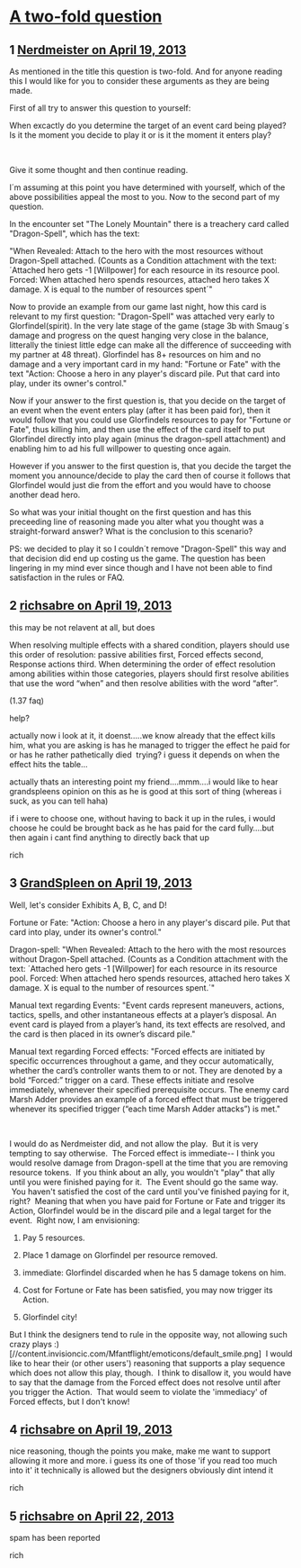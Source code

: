# [A two-fold question](https://community.fantasyflightgames.com/topic/82591-a-two-fold-question/)

## 1 [Nerdmeister on April 19, 2013](https://community.fantasyflightgames.com/topic/82591-a-two-fold-question/?do=findComment&comment=786529)

As mentioned in the title this question is two-fold. And for anyone reading this I would like for you to consider these arguments as they are being made.

First of all try to answer this question to yourself:

When excactly do you determine the target of an event card being played? Is it the moment you decide to play it or is it the moment it enters play?

 

Give it some thought and then continue reading.

I´m assuming at this point you have determined with yourself, which of the above possibilities appeal the most to you. Now to the second part of my question.

In the encounter set "The Lonely Mountain" there is a treachery card called "Dragon-Spell", which has the text:

"When Revealed: Attach to the hero with the most resources without Dragon-Spell attached. (Counts as a Condition attachment with the text:
´Attached hero gets -1 [Willpower] for each resource in its resource pool. Forced: When attached hero spends resources, attached hero takes X damage. X is equal to the number of resources spent´"

Now to provide an example from our game last night, how this card is relevant to my first question: "Dragon-Spell" was attached very early to Glorfindel(spirit). In the very late stage of the game (stage 3b with Smaug´s damage and progress on the quest hanging very close in the balance, litterally the tiniest little edge can make all the difference of succeeding with my partner at 48 threat). Glorfindel has 8+ resources on him and no damage and a very important card in my hand: "Fortune or Fate" with the text "Action: Choose a hero in any player's discard pile. Put that card into play, under its owner's control."

Now if your answer to the first question is, that you decide on the target of an event when the event enters play (after it has been paid for), then it would follow that you could use Glorfindels resources to pay for "Fortune or Fate", thus killing him, and then use the effect of the card itself to put Glorfindel directly into play again (minus the dragon-spell attachment) and enabling him to ad his full willpower to questing once again.

However if you answer to the first question is, that you decide the target the moment you announce/decide to play the card then of course it follows that Glorfindel would just die from the effort and you would have to choose another dead hero.

So what was your initial thought on the first question and has this preceeding line of reasoning made you alter what you thought was a straight-forward answer? What is the conclusion to this scenario?

PS: we decided to play it so I couldn´t remove "Dragon-Spell" this way and that decision did end up costing us the game. The question has been lingering in my mind ever since though and I have not been able to find satisfaction in the rules or FAQ.

## 2 [richsabre on April 19, 2013](https://community.fantasyflightgames.com/topic/82591-a-two-fold-question/?do=findComment&comment=786567)

this may be not relavent at all, but does

When resolving multiple effects with a shared
condition, players should use this order of resolution:
passive abilities first, Forced effects second, Response
actions third. When determining the order of effect
resolution among abilities within those categories,
players should first resolve abilities that use the word
“when” and then resolve abilities with the word “after”.

(1.37 faq)

help?

actually now i look at it, it doenst…..we know already that the effect kills him, what you are asking is has he managed to trigger the effect he paid for or has he rather pathetically died  trying? i guess it depends on when the effect hits the table…

actually thats an interesting point my friend….mmm….i would like to hear grandspleens opinion on this as he is good at this sort of thing (whereas i suck, as you can tell haha)

if i were to choose one, without having to back it up in the rules, i would choose he could be brought back as he has paid for the card fully….but then again i cant find anything to directly back that up

rich

## 3 [GrandSpleen on April 19, 2013](https://community.fantasyflightgames.com/topic/82591-a-two-fold-question/?do=findComment&comment=786588)

Well, let's consider Exhibits A, B, C, and D!

Fortune or Fate: "Action: Choose a hero in any player's discard pile. Put that card into play, under its owner's control."

Dragon-spell: "When Revealed: Attach to the hero with the most resources without Dragon-Spell attached. (Counts as a Condition attachment with the text:
´Attached hero gets -1 [Willpower] for each resource in its resource pool. Forced: When attached hero spends resources, attached hero takes X damage. X is equal to the number of resources spent.´"

Manual text regarding Events: "Event cards represent maneuvers, actions, tactics, spells, and other instantaneous effects at a player’s disposal. An event card is played from a player’s hand, its text effects are resolved, and the card is then placed in its owner’s discard pile."

Manual text regarding Forced effects: "Forced effects are initiated by specific occurrences throughout a game, and they occur automatically, whether the card’s controller wants them to or not. They are denoted by a bold “Forced:” trigger on a card. These effects initiate and resolve immediately, whenever their specified prerequisite occurs. The enemy card Marsh Adder provides an example of a forced effect that must be triggered whenever its specified trigger (“each time Marsh Adder attacks”) is met."

 

I would do as Nerdmeister did, and not allow the play.  But it is very tempting to say otherwise.  The Forced effect is immediate-- I think you would resolve damage from Dragon-spell at the time that you are removing resource tokens.  If you think about an ally, you wouldn't "play" that ally until you were finished paying for it.  The Event should go the same way.  You haven't satisfied the cost of the card until you've finished paying for it, right?  Meaning that when you have paid for Fortune or Fate and trigger its Action, Glorfindel would be in the discard pile and a legal target for the event.  Right now, I am envisioning:

1) Pay 5 resources.

2) Place 1 damage on Glorfindel per resource removed.

3) immediate: Glorfindel discarded when he has 5 damage tokens on him.

4) Cost for Fortune or Fate has been satisfied, you may now trigger its Action.

5) Glorfindel city!

But I think the designers tend to rule in the opposite way, not allowing such crazy plays :) [//content.invisioncic.com/Mfantflight/emoticons/default_smile.png]  I would like to hear their (or other users') reasoning that supports a play sequence which does not allow this play, though.  I think to disallow it, you would have to say that the damage from the Forced effect does not resolve until after you trigger the Action.  That would seem to violate the 'immediacy' of Forced effects, but I don't know!

## 4 [richsabre on April 19, 2013](https://community.fantasyflightgames.com/topic/82591-a-two-fold-question/?do=findComment&comment=786595)

nice reasoning, though the points you make, make me want to support allowing it more and more. i guess its one of those 'if you read too much into it' it technically is allowed but the designers obviously dint intend it

rich

## 5 [richsabre on April 22, 2013](https://community.fantasyflightgames.com/topic/82591-a-two-fold-question/?do=findComment&comment=787564)

spam has been reported

rich

